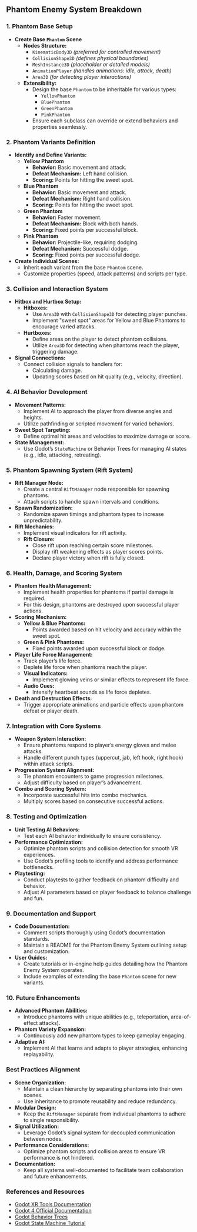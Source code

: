 ## **Phantom Enemy System Breakdown**

### 1. **Phantom Base Setup**
   - **Create Base `Phantom` Scene**
     - **Nodes Structure:**
       - `KinematicBody3D` *(preferred for controlled movement)*
       - `CollisionShape3D` *(defines physical boundaries)*
       - `MeshInstance3D` *(placeholder or detailed models)*
       - `AnimationPlayer` *(handles animations: idle, attack, death)*
       - `Area3D` *(for detecting player interactions)*
     - **Extensibility:**
       - Design the base `Phantom` to be inheritable for various types:
         - `YellowPhantom`
         - `BluePhantom`
         - `GreenPhantom`
         - `PinkPhantom`
       - Ensure each subclass can override or extend behaviors and properties seamlessly.

### 2. **Phantom Variants Definition**
   - **Identify and Define Variants:**
     - **Yellow Phantom**
       - **Behavior:** Basic movement and attack.
       - **Defeat Mechanism:** Left hand collision.
       - **Scoring:** Points for hitting the sweet spot.
     - **Blue Phantom**
       - **Behavior:** Basic movement and attack.
       - **Defeat Mechanism:** Right hand collision.
       - **Scoring:** Points for hitting the sweet spot.
     - **Green Phantom**
       - **Behavior:** Faster movement.
       - **Defeat Mechanism:** Block with both hands.
       - **Scoring:** Fixed points per successful block.
     - **Pink Phantom**
       - **Behavior:** Projectile-like, requiring dodging.
       - **Defeat Mechanism:** Successful dodge.
       - **Scoring:** Fixed points per successful dodge.
   - **Create Individual Scenes:**
     - Inherit each variant from the base `Phantom` scene.
     - Customize properties (speed, attack patterns) and scripts per type.

### 3. **Collision and Interaction System**
   - **Hitbox and Hurtbox Setup:**
     - **Hitboxes:**
       - Use `Area3D` with `CollisionShape3D` for detecting player punches.
       - Implement "sweet spot" areas for Yellow and Blue Phantoms to encourage varied attacks.
     - **Hurtboxes:**
       - Define areas on the player to detect phantom collisions.
       - Utilize `Area3D` for detecting when phantoms reach the player, triggering damage.
   - **Signal Connections:**
     - Connect collision signals to handlers for:
       - Calculating damage.
       - Updating scores based on hit quality (e.g., velocity, direction).

### 4. **AI Behavior Development**
   - **Movement Patterns:**
     - Implement AI to approach the player from diverse angles and heights.
     - Utilize pathfinding or scripted movement for varied behaviors.
   - **Sweet Spot Targeting:**
     - Define optimal hit areas and velocities to maximize damage or score.
   - **State Management:**
     - Use Godot’s `StateMachine` or Behavior Trees for managing AI states (e.g., idle, attacking, retreating).

### 5. **Phantom Spawning System (Rift System)**
   - **Rift Manager Node:**
     - Create a central `RiftManager` node responsible for spawning phantoms.
     - Attach scripts to handle spawn intervals and conditions.
   - **Spawn Randomization:**
     - Randomize spawn timings and phantom types to increase unpredictability.
   - **Rift Mechanics:**
     - Implement visual indicators for rift activity.
     - **Rift Closure:**
       - Close rift upon reaching certain score milestones.
       - Display rift weakening effects as player scores points.
       - Declare player victory when rift is fully closed.

### 6. **Health, Damage, and Scoring System**
   - **Phantom Health Management:**
     - Implement health properties for phantoms if partial damage is required.
     - For this design, phantoms are destroyed upon successful player actions.
   - **Scoring Mechanism:**
     - **Yellow & Blue Phantoms:**
       - Points awarded based on hit velocity and accuracy within the sweet spot.
     - **Green & Pink Phantoms:**
       - Fixed points awarded upon successful block or dodge.
   - **Player Life Force Management:**
     - Track player’s life force.
     - Deplete life force when phantoms reach the player.
     - **Visual Indicators:**
       - Implement glowing veins or similar effects to represent life force.
     - **Audio Cues:**
       - Intensify heartbeat sounds as life force depletes.
   - **Death and Destruction Effects:**
     - Trigger appropriate animations and particle effects upon phantom defeat or player death.

### 7. **Integration with Core Systems**
   - **Weapon System Interaction:**
     - Ensure phantoms respond to player’s energy gloves and melee attacks.
     - Handle different punch types (uppercut, jab, left hook, right hook) within attack scripts.
   - **Progression System Alignment:**
     - Tie phantom encounters to game progression milestones.
     - Adjust difficulty based on player’s advancement.
   - **Combo and Scoring System:**
     - Incorporate successful hits into combo mechanics.
     - Multiply scores based on consecutive successful actions.

### 8. **Testing and Optimization**
   - **Unit Testing AI Behaviors:**
     - Test each AI behavior individually to ensure consistency.
   - **Performance Optimization:**
     - Optimize phantom scripts and collision detection for smooth VR experiences.
     - Use Godot’s profiling tools to identify and address performance bottlenecks.
   - **Playtesting:**
     - Conduct playtests to gather feedback on phantom difficulty and behavior.
     - Adjust AI parameters based on player feedback to balance challenge and fun.

### 9. **Documentation and Support**
   - **Code Documentation:**
     - Comment scripts thoroughly using Godot’s documentation standards.
     - Maintain a README for the Phantom Enemy System outlining setup and customization.
   - **User Guides:**
     - Create tutorials or in-engine help guides detailing how the Phantom Enemy System operates.
     - Include examples of extending the base `Phantom` scene for new variants.

### 10. **Future Enhancements**
   - **Advanced Phantom Abilities:**
     - Introduce phantoms with unique abilities (e.g., teleportation, area-of-effect attacks).
   - **Phantom Variety Expansion:**
     - Continuously add new phantom types to keep gameplay engaging.
   - **Adaptive AI:**
     - Implement AI that learns and adapts to player strategies, enhancing replayability.

### **Best Practices Alignment**
- **Scene Organization:**
  - Maintain a clean hierarchy by separating phantoms into their own scenes.
  - Use inheritance to promote reusability and reduce redundancy.
- **Modular Design:**
  - Keep the `RiftManager` separate from individual phantoms to adhere to single responsibility.
- **Signal Utilization:**
  - Leverage Godot’s signal system for decoupled communication between nodes.
- **Performance Considerations:**
  - Optimize phantom scripts and collision areas to ensure VR performance is not hindered.
- **Documentation:**
  - Keep all systems well-documented to facilitate team collaboration and future enhancements.

### **References and Resources**
- [Godot XR Tools Documentation](https://godotvr.github.io/godot-xr-tools/docs/home/)
- [Godot 4 Official Documentation](https://docs.godotengine.org/en/stable/)
- [Godot Behavior Trees](https://docs.godotengine.org/en/stable/tutorials/ai/behavior_tree.html)
- [Godot State Machine Tutorial](https://docs.godotengine.org/en/stable/tutorials/ai/state_machine.html)
